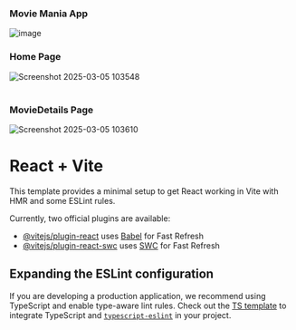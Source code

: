 ### Movie Mania App
![image](https://github.com/user-attachments/assets/6d5450a6-c1b4-41a4-8d92-3c13d513b8e8)

### Home Page
![Screenshot 2025-03-05 103548](https://github.com/user-attachments/assets/7195b47a-6613-46b3-9914-7b7209951922)
<br>
<br>
### MovieDetails Page
![Screenshot 2025-03-05 103610](https://github.com/user-attachments/assets/dbcf7250-4401-416c-9fdc-e8355a800aa6)






# React + Vite

This template provides a minimal setup to get React working in Vite with HMR and some ESLint rules.

Currently, two official plugins are available:

- [@vitejs/plugin-react](https://github.com/vitejs/vite-plugin-react/blob/main/packages/plugin-react/README.md) uses [Babel](https://babeljs.io/) for Fast Refresh
- [@vitejs/plugin-react-swc](https://github.com/vitejs/vite-plugin-react-swc) uses [SWC](https://swc.rs/) for Fast Refresh

## Expanding the ESLint configuration

If you are developing a production application, we recommend using TypeScript and enable type-aware lint rules. Check out the [TS template](https://github.com/vitejs/vite/tree/main/packages/create-vite/template-react-ts) to integrate TypeScript and [`typescript-eslint`](https://typescript-eslint.io) in your project.

